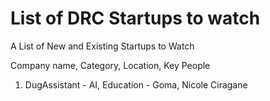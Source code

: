 # List of DRC Startups to watch

A List of New and Existing Startups to Watch



Company name, Category, Location, Key People


1. DugAssistant - AI, Education - Goma, Nicole Ciragane
